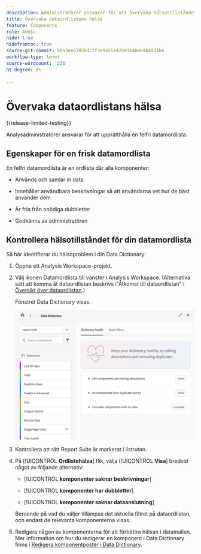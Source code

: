 ```yaml
---
description: Administratörer ansvarar för att övervaka hälsotillståndet för datamordlistor. Detta inkluderar huruvida komponenter samlar in data, är godkända, innehåller beskrivningar och är fria från dubbletter.
title: Övervaka dataordlistans hälsa
feature: Components
role: Admin
hide: true
hidefromtoc: true
source-git-commit: b0a3ee6785bdc2f3e9a55e42591b4846984934b6
workflow-type: tm+mt
source-wordcount: '236'
ht-degree: 0%

---
```


# Övervaka dataordlistans hälsa

{{release-limited-testing}}

Analysadministratörer ansvarar för att upprätthålla en felfri datamordlista.

## Egenskaper för en frisk datamordlista

En felfri datamordlista är en ordlista där alla komponenter:

* Används och samlar in data

* Innehåller användbara beskrivningar så att användarna vet hur de bäst använder dem

* Är fria från onödiga dubbletter

* Godkänns av administratören

## Kontrollera hälsotillståndet för din datamordlista

Så här identifierar du hälsoproblem i din Data Dictionary:

1. Öppna ett Analysis Workspace-projekt.

1. Välj ikonen Datamordlista till vänster i Analysis Workspace. (Alternativa sätt att komma åt dataordlistan beskrivs i&quot;Åtkomst till dataordlistan&quot; i [Översikt över dataordlistan](/help/analyze/analysis-workspace/components/data-dictionary/data-dictionary-overview.md).)

   Fönstret Data Dictionary visas.

   ![Administratörsvy för datamordlista](assets/data-dictionary-admin.png)

1. Kontrollera att rätt Report Suite är markerat i listrutan.

1. På [!UICONTROL **Ordlistehälsa**] flik, välja [!UICONTROL **Visa**] bredvid något av följande alternativ:

   * [!UICONTROL **komponenter saknar beskrivningar**]

   * [!UICONTROL **komponenter har dubbletter**]

   * [!UICONTROL **komponenter saknar dataanslutning**]

   Beroende på vad du väljer tillämpas det aktuella filtret på dataordlistan, och endast de relevanta komponenterna visas.

1. Redigera någon av komponenterna för att förbättra hälsan i datamallen. Mer information om hur du redigerar en komponent i Data Dictionary finns i [Redigera komponentposter i Data Dictionary](/help/analyze/analysis-workspace/components/data-dictionary/edit-entries-data-dictionary.md).